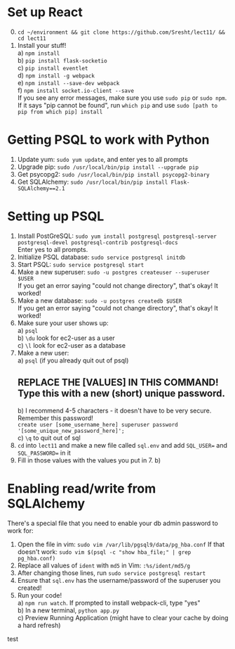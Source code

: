 # Set up React  
0. `cd ~/environment && git clone https://github.com/Sresht/lect11/ && cd lect11`    
1. Install your stuff!    
  a) `npm install`    
  b) `pip install flask-socketio`    
  c) `pip install eventlet`    
  d) `npm install -g webpack`    
  e) `npm install --save-dev webpack`    
  f) `npm install socket.io-client --save`    
If you see any error messages, make sure you use `sudo pip` or `sudo npm`. If it says "pip cannot be found", run `which pip` and use `sudo [path to pip from which pip] install`  
  
# Getting PSQL to work with Python  
  
1. Update yum: `sudo yum update`, and enter yes to all prompts    
2. Upgrade pip: `sudo /usr/local/bin/pip install --upgrade pip`  
3. Get psycopg2: `sudo /usr/local/bin/pip install psycopg2-binary`    
4. Get SQLAlchemy: `sudo /usr/local/bin/pip install Flask-SQLAlchemy==2.1`    
  
# Setting up PSQL  
  
1. Install PostGreSQL: `sudo yum install postgresql postgresql-server postgresql-devel postgresql-contrib postgresql-docs`    
    Enter yes to all prompts.    
2. Initialize PSQL database: `sudo service postgresql initdb`    
3. Start PSQL: `sudo service postgresql start`    
4. Make a new superuser: `sudo -u postgres createuser --superuser $USER`    
    If you get an error saying "could not change directory", that's okay! It worked!  
5. Make a new database: `sudo -u postgres createdb $USER`    
        If you get an error saying "could not change directory", that's okay! It worked!  
6. Make sure your user shows up:    
    a) `psql`    
    b) `\du` look for ec2-user as a user    
    c) `\l` look for ec2-user as a database    
7. Make a new user:    
    a) `psql` (if you already quit out of psql)    
    ## REPLACE THE [VALUES] IN THIS COMMAND! Type this with a new (short) unique password.   
    b) I recommend 4-5 characters - it doesn't have to be very secure. Remember this password!  
        `create user [some_username_here] superuser password '[some_unique_new_password_here]';`    
    c) `\q` to quit out of sql    
8. `cd` into `lect11` and make a new file called `sql.env` and add `SQL_USER=` and `SQL_PASSWORD=` in it  
9. Fill in those values with the values you put in 7. b)  
  
  
# Enabling read/write from SQLAlchemy  
There's a special file that you need to enable your db admin password to work for:  
1. Open the file in vim: `sudo vim /var/lib/pgsql9/data/pg_hba.conf`
If that doesn't work: `sudo vim $(psql -c "show hba_file;" | grep pg_hba.conf)`  
2. Replace all values of `ident` with `md5` in Vim: `:%s/ident/md5/g`  
3. After changing those lines, run `sudo service postgresql restart`  
4. Ensure that `sql.env` has the username/password of the superuser you created!  
5. Run your code!    
  a) `npm run watch`. If prompted to install webpack-cli, type "yes"    
  b) In a new terminal, `python app.py`    
  c) Preview Running Application (might have to clear your cache by doing a hard refresh)    

test
